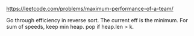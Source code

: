 https://leetcode.com/problems/maximum-performance-of-a-team/

Go through efficiency in reverse sort.
The current eff is the minimum.
For sum of speeds, keep min heap. pop if heap.len > k.